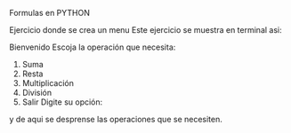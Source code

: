 Formulas en PYTHON 

Ejercicio donde se crea un menu 
Este ejercicio se muestra en terminal asi:

Bienvenido
Escoja la operación que necesita:
1. Suma
2. Resta
3. Multiplicación
4. División
5. Salir
Digite su opción:

y de aqui se desprense las operaciones que se necesiten.
